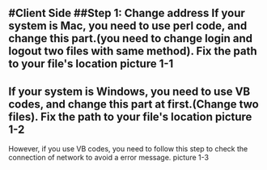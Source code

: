 #Client Side
##Step 1: Change address
If your system is Mac, you need to use perl code, and change this part.(you need to change login and logout two files with same method). Fix the path to your file's location
picture 1-1
---
If your system is Windows, you need to use VB codes, and change this part at first.(Change two files). Fix the path to your file's location
picture 1-2
---
However, if you use VB codes, you need to follow this step to check the connection of network to avoid a error message.
picture 1-3
